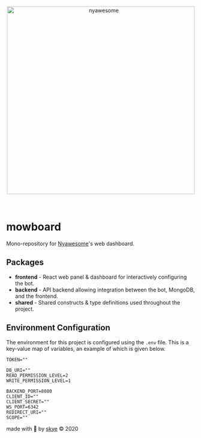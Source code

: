 <div align="center">
    <br />
    <p>
        <img src="https://i.imgur.com/ycGfMVr.png" width="500" alt="nyawesome" />
    </p>
    <br />
</div>

# mowboard

Mono-repository for [Nyawesome](https://github.com/PiTheSnep/nyawesome)'s web dashboard.

## Packages

-   **frontend** - React web panel & dashboard for interactively configuring the bot.
-   **backend** - API backend allowing integration between the bot, MongoDB, and the frontend.
-   **shared** - Shared constructs & type definitions used throughout the project.

## Environment Configuration

The environment for this project is configured using the `.env` file. This is a key-value map of variables, an example of which is given below.

```dotenv
TOKEN=""

DB_URI=""
READ_PERMISSION_LEVEL=2
WRITE_PERMISSION_LEVEL=1

BACKEND_PORT=8080
CLIENT_ID=""
CLIENT_SECRET=""
WS_PORT=6342
REDIRECT_URI=""
SCOPE=""
```

made with 💜 by [skye](https://twitter.com/skyefoxie) &copy; 2020
